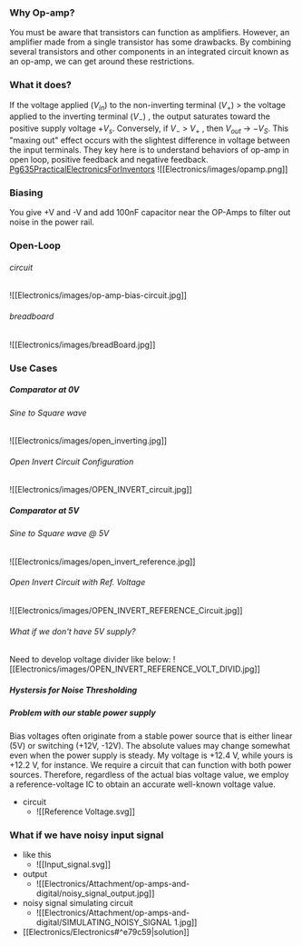 
### Why Op-amp?
You must be aware that transistors can function as amplifiers. However, an amplifier made from a single transistor has some drawbacks. By combining several transistors and other components in an integrated circuit known as an op-amp, we can get around these restrictions.

### What it  does?
If the voltage applied ($V_{in}$) to the non-inverting terminal ($V_+$) > the voltage applied to the inverting terminal ($V_-$) , the output saturates toward the positive supply voltage $+V_s$. Conversely,  if $V_-$ >  $V_+$ , then $V_{out}$ -> $-V_S$.  This "maxing out" effect occurs with the slightest difference in voltage between the input terminals. They key here is to understand behaviors of op-amp in open loop, positive feedback and negative feedback.
[Pg635PracticalElectronicsForInventors](zotero://open-pdf/library/items/WMPQQ98V?page=664)
![[Electronics/images/opamp.png]]


###   Biasing  
You give +V and -V and  add 100nF capacitor near the OP-Amps to filter out noise in the power rail. 

### Open-Loop
###### circuit
![[Electronics/images/op-amp-bias-circuit.jpg]]

###### breadboard
![[Electronics/images/breadBoard.jpg]]


### Use Cases
##### Comparator at 0V
######  Sine to Square wave
![[Electronics/images/open_inverting.jpg]]
######  Open Invert Circuit Configuration
![[Electronics/images/OPEN_INVERT_circuit.jpg]]

##### Comparator at 5V
######  Sine to Square wave @ 5V
![[Electronics/images/open_invert_reference.jpg]]
######  Open Invert Circuit with Ref. Voltage
![[Electronics/images/OPEN_INVERT_REFERENCE_Circuit.jpg]]

###### What if we don't have 5V supply?
 Need to develop voltage divider like below:
![[Electronics/images/OPEN_INVERT_REFERENCE_VOLT_DIVID.jpg]]

##### Hystersis for Noise Thresholding
##### Problem with our stable power supply 
Bias voltages often originate from a stable power source that is either linear (5V) or switching (+12V, -12V). The absolute values may change somewhat even when the power supply is steady. My voltage is +12.4 V, while yours is +12.2 V, for instance. We require a circuit that can function with both power sources. Therefore, regardless of the actual bias voltage value, we employ a reference-voltage IC to obtain an accurate well-known voltage value.
- circuit
	- ![[Reference Voltage.svg]]




### What if we have noisy input signal
- like this
	- ![[Input_signal.svg]]
- output
	- ![[Electronics/Attachment/op-amps-and-digital/noisy_signal_output.jpg]]
- noisy signal  simulating circuit
	-  ![[Electronics/Attachment/op-amps-and-digital/SIMULATING_NOISY_SIGNAL 1.jpg]]
-  [[Electronics/Electronics#^e79c59|solution]]



